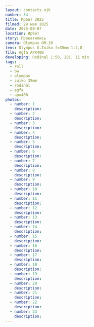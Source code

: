 ```yaml
---
layout: contacts.njk
number: 34
title: Ирбит 2025
filmed: 29 мая 2025
date: 2025-09-07
location: Ирбит
story: Прокатились
camera: Olympus OM-10
lens: Olympus G.Zuiko f=35mm 1:2,8
film: Agfa APX400
developing: Rodinal 1:50, 20С, 11 min
tags:
  - roll
  - bw
  - olympus
  - zuiko 35mm
  - rodinal
  - agfa
  - apx400
photos:
  - number: 1
    description:
  - number: 2
    description:
  - number: 3
    description:
  - number: 4
    description:
  - number: 5
    description:
  - number: 6
    description:
  - number: 7
    description:
  - number: 8
    description:
  - number: 9
    description:
  - number: 10
    description:
  - number: 11
    description:
  - number: 12
    description:
  - number: 13
    description:
  - number: 14
    description:
  - number: 15
    description:
  - number: 16
    description:
  - number: 17
    description:
  - number: 18
    description:
  - number: 19
    description:
  - number: 20
    description:
  - number: 21
    description:
  - number: 22
    description:
  - number: 23
    description:
---
```

